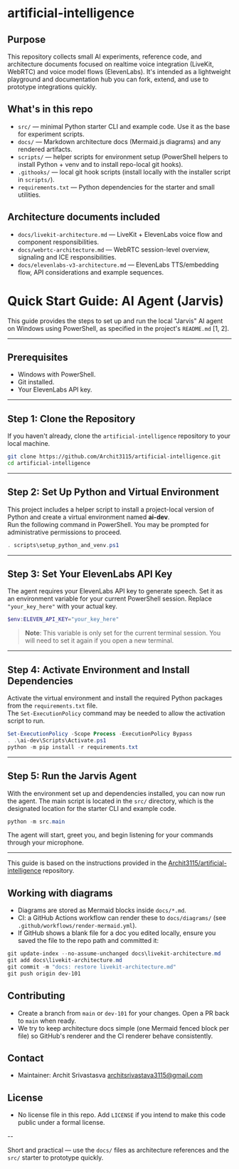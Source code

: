 # artificial-intelligence

Purpose
-------
This repository collects small AI experiments, reference code, and architecture documents focused on realtime voice integration (LiveKit, WebRTC) and voice model flows (ElevenLabs). It's intended as a lightweight playground and documentation hub you can fork, extend, and use to prototype integrations quickly.

What's in this repo
-------------------
- `src/` — minimal Python starter CLI and example code. Use it as the base for experiment scripts.
- `docs/` — Markdown architecture docs (Mermaid.js diagrams) and any rendered artifacts.
- `scripts/` — helper scripts for environment setup (PowerShell helpers to install Python + venv and to install repo-local git hooks).
- `.githooks/` — local git hook scripts (install locally with the installer script in `scripts/`).
- `requirements.txt` — Python dependencies for the starter and small utilities.

Architecture documents included
------------------------------
- `docs/livekit-architecture.md` — LiveKit + ElevenLabs voice flow and component responsibilities.
- `docs/webrtc-architecture.md` — WebRTC session-level overview, signaling and ICE responsibilities.
- `docs/elevenlabs-v3-architecture.md` — ElevenLabs TTS/embedding flow, API considerations and example sequences.

# Quick Start Guide: AI Agent (Jarvis)

This guide provides the steps to set up and run the local "Jarvis" AI agent on Windows using PowerShell, as specified in the project's `README.md` [1, 2].

---

## Prerequisites

- Windows with PowerShell.  
- Git installed.  
- Your ElevenLabs API key.  

---

## Step 1: Clone the Repository

If you haven't already, clone the `artificial-intelligence` repository to your local machine.

```bash
git clone https://github.com/Archit3115/artificial-intelligence.git
cd artificial-intelligence
```

---

## Step 2: Set Up Python and Virtual Environment

This project includes a helper script to install a project-local version of Python and create a virtual environment named **ai-dev**.  
Run the following command in PowerShell. You may be prompted for administrative permissions to proceed.

```powershell
. scripts\setup_python_and_venv.ps1
```

---

## Step 3: Set Your ElevenLabs API Key

The agent requires your ElevenLabs API key to generate speech. Set it as an environment variable for your current PowerShell session. Replace `"your_key_here"` with your actual key.

```powershell
$env:ELEVEN_API_KEY="your_key_here"
```

> **Note**: This variable is only set for the current terminal session. You will need to set it again if you open a new terminal.

---

## Step 4: Activate Environment and Install Dependencies

Activate the virtual environment and install the required Python packages from the `requirements.txt` file.  
The `Set-ExecutionPolicy` command may be needed to allow the activation script to run.

```powershell
Set-ExecutionPolicy -Scope Process -ExecutionPolicy Bypass
. .\ai-dev\Scripts\Activate.ps1
python -m pip install -r requirements.txt
```

---

## Step 5: Run the Jarvis Agent

With the environment set up and dependencies installed, you can now run the agent. The main script is located in the `src/` directory, which is the designated location for the starter CLI and example code.

```powershell
python -m src.main
```

The agent will start, greet you, and begin listening for your commands through your microphone.

---

This guide is based on the instructions provided in the [Archit3115/artificial-intelligence](https://github.com/Archit3115/artificial-intelligence) repository.


Working with diagrams
---------------------
- Diagrams are stored as Mermaid blocks inside `docs/*.md`.
- CI: a GitHub Actions workflow can render these to `docs/diagrams/` (see `.github/workflows/render-mermaid.yml`).
- If GitHub shows a blank file for a doc you edited locally, ensure you saved the file to the repo path and committed it:

```powershell
git update-index --no-assume-unchanged docs\livekit-architecture.md
git add docs\livekit-architecture.md
git commit -m "docs: restore livekit-architecture.md"
git push origin dev-101
```

Contributing
------------
- Create a branch from `main` or `dev-101` for your changes. Open a PR back to `main` when ready.
- We try to keep architecture docs simple (one Mermaid fenced block per file) so GitHub's renderer and the CI renderer behave consistently.

Contact
-------
- Maintainer: Archit Srivastasva <architsrivastava3115@gmail.com>

License
-------
- No license file in this repo. Add `LICENSE` if you intend to make this code public under a formal license.

--

Short and practical — use the `docs/` files as architecture references and the `src/` starter to prototype quickly.
